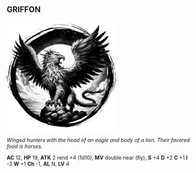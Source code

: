 ## GRIFFON

![](images/griffon.webp)

_Winged hunters with the head of an eagle and body of a lion. Their favored food is horses._

**AC** 12, **HP** 19, **ATK** 2 rend +4 (1d10), **MV** double near (fly), **S** +4 **D** +2 **C** +1 **I** -3 **W** +1 **Ch** -1, **AL** N, **LV** 4

